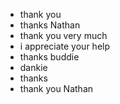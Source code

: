 - thank you
- thanks Nathan
- thank you very much
- i appreciate your help
- thanks buddie
- dankie
- thanks
- thank you Nathan